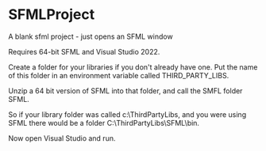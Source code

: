 # SFMLProject
A blank sfml project - just opens an SFML window

Requires 64-bit SFML and Visual Studio 2022.

Create a folder for your libraries if you don't already have one.  Put the name of this folder in an environment variable called THIRD_PARTY_LIBS.

Unzip a 64 bit version of SFML into that folder, and call the SMFL folder SFML.

So if your library folder was called c:\ThirdPartyLibs, and you were using SFML there would be a folder C:\ThirdPartyLibs\SFML\bin.

Now open Visual Studio and run.

